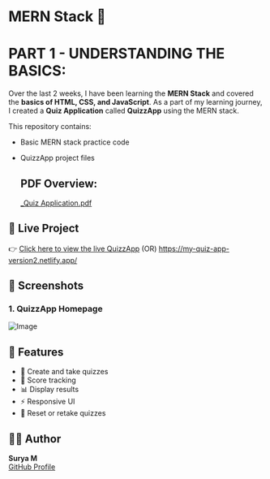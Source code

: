 # MERN Stack 🚀

# PART 1 - UNDERSTANDING THE BASICS:

Over the last 2 weeks, I have been learning the **MERN Stack** and covered the **basics of HTML, CSS, and JavaScript**. As a part of my learning journey, I created a **Quiz Application** called **QuizzApp** using the MERN stack.

This repository contains:
- Basic MERN stack practice code
- QuizzApp project files

  ## PDF Overview:

  [_Quiz Application.pdf](https://github.com/user-attachments/files/21146445/_Quiz.Application.pdf)

## 🔗 Live Project

👉 [Click here to view the live QuizzApp](https://my-quiz-app-version2.netlify.app/) 
 (OR) 
https://my-quiz-app-version2.netlify.app/


## 📸 Screenshots

### 1. QuizzApp Homepage  
![Image](https://github.com/user-attachments/assets/9fab0b1f-d2c9-4f1f-9360-fd26ebdd270c)

## 📁 Features

- 📝 Create and take quizzes
- 🎯 Score tracking
- 📊 Display results
- ⚡ Responsive UI
- 🔄 Reset or retake quizzes

## 🧑‍💻 Author

**Surya M**  
[GitHub Profile](https://github.com/Surya-Mathivanan)



